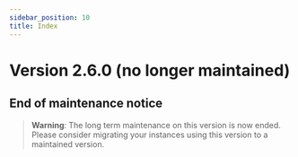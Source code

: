 ```yaml
---
sidebar_position: 10
title: Index
---
```


Version 2.6.0 (no longer maintained)
====================================

End of maintenance notice
-------------------------

> **Warning**: The long term maintenance on this version is now ended.
> Please consider migrating your instances using this version to a maintained version.
